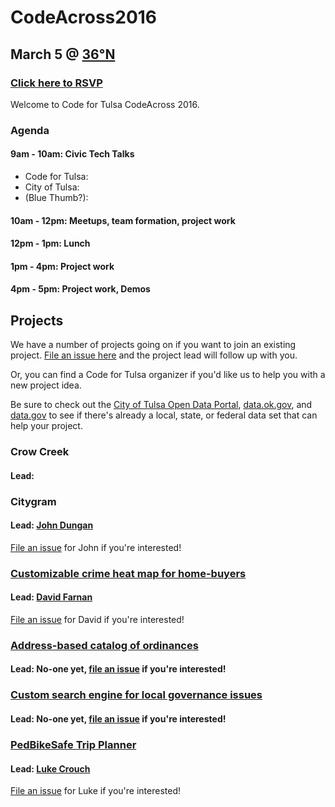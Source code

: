 # CodeAcross2016
## March 5 @ [36°N](http://36degreesnorth.co/)
### [Click here to RSVP](https://www.eventbrite.com/e/tulsa-codeacross-2016-tickets-20832074295)
Welcome to Code for Tulsa CodeAcross 2016.


### Agenda
#### 9am - 10am: Civic Tech Talks
* Code for Tulsa: 
* City of Tulsa:
* (Blue Thumb?):

#### 10am - 12pm: Meetups, team formation, project work
#### 12pm - 1pm: Lunch
#### 1pm - 4pm: Project work
#### 4pm - 5pm: Project work, Demos

## Projects
We have a number of projects going on if you want to join an existing project. [File an issue here](https://github.com/codefortulsa/CodeAcross2016/issues/new) and the project lead will follow up with you.

Or, you can find a Code for Tulsa organizer if you'd like us to help you with a new project idea.

Be sure to check out the [City of Tulsa Open Data Portal](https://www.cityoftulsa.org/our-city/open-tulsa/open-tulsa-dataset-list.aspx), [data.ok.gov](http://data.ok.gov/), and [data.gov](http://www.data.gov/) to see if there's already a local, state, or federal data set that can help your project.

### Crow Creek
#### Lead:
### Citygram
#### Lead: [John Dungan](mailto:johnadungan@gmail.com)
[File an issue](https://github.com/codefortulsa/CodeAcross2016/issues/new) for John if you're interested!
### [Customizable crime heat map for home-buyers](https://github.com/codefortulsa/CodeAcross2016/wiki/Project:-Crime-Heat-Map)
#### Lead: [David Farnan](mailto:deeceefar2@gmail.com)
[File an issue](https://github.com/codefortulsa/CodeAcross2016/issues/new) for David if you're interested!
### [Address-based catalog of ordinances](https://github.com/codefortulsa/CodeAcross2016/wiki/Project:-Ordinance-Catalog)
#### Lead: No-one yet, [file an issue](https://github.com/codefortulsa/CodeAcross2016/issues/new) if you're interested!
### [Custom search engine for local governance issues](https://github.com/codefortulsa/CodeAcross2016/wiki/Project:-City-Issues-Search-Engine)
#### Lead: No-one yet, [file an issue](https://github.com/codefortulsa/CodeAcross2016/issues/new) if you're interested!
### [PedBikeSafe Trip Planner](https://github.com/codefortulsa/CodeAcross2016/wiki/Project:-PedBikeSafe-app)
#### Lead: [Luke Crouch](mailto:luke.crouch@gmail.com)
[File an issue](https://github.com/codefortulsa/CodeAcross2016/issues/new) for Luke if you're interested!
